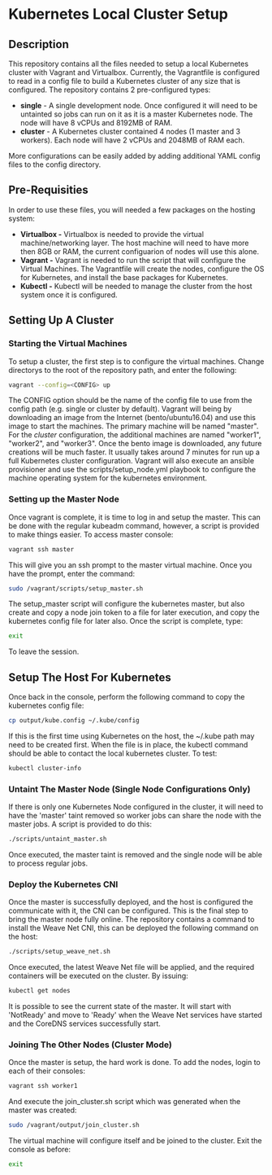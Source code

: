 # Kubernetes Local Cluster Setup

## Description
This repository contains all the files needed to setup a local Kubernetes cluster with Vagrant and Virtualbox. Currently, the Vagrantfile is configured to read in a config file to build a Kubernetes cluster of any size that is configured. The repository contains 2 pre-configured types:

* **single** - A single development node. Once configured it will need to be untainted so jobs can run on it as it is a master Kubernetes node. The node will have 8 vCPUs and 8192MB of RAM.
* **cluster** - A Kubernetes cluster contained 4 nodes (1 master and 3 workers). Each node will have 2 vCPUs and 2048MB of RAM each.

More configurations can be easily added by adding additional YAML config files to the config directory.

## Pre-Requisities
In order to use these files, you will needed a few packages on the hosting system:

* **Virtualbox -** Virtualbox is needed to provide the virtual machine/networking layer. The host machine will need to have more then 8GB or RAM, the current configuarion of nodes will use this alone.
* **Vagrant -** Vagrant is needed to run the script that will configure the Virtual Machines. The Vagrantfile will create the nodes, configure the OS for Kubernetes, and install the base packages for Kubernetes.
* **Kubectl -** Kubectl will be needed to manage the cluster from the host system once it is configured.

## Setting Up A Cluster
### Starting the Virtual Machines
To setup a cluster, the first step is to configure the virtual machines. Change directorys to the root of the repository path, and enter the following:

```bash
vagrant --config=<CONFIG> up
```

The CONFIG option should be the name of the config file to use from the config path (e.g. single or cluster by default). Vagrant will being by downloading an image from the Internet (bento/ubuntu16.04) and use this image to start the machines. The primary machine will be named "master". For the *cluster* configuration, the additional machines are named "worker1", "worker2", and "worker3". Once the bento image is downloaded, any future creations will be much faster. It usually takes around 7 minutes for run up a full Kubernetes cluster configuration.
Vagrant will also execute an ansible provisioner and use the scripts/setup_node.yml playbook to configure the machine operating system for the kubernetes environment.

### Setting up the Master Node
Once vagrant is complete, it is time to log in and setup the master. This can be done with the regular kubeadm command, however, a script is provided to make things easier. To access master console:

```bash
vagrant ssh master
```

This will give you an ssh prompt to the master virtual machine. Once you have the prompt, enter the command:

```bash
sudo /vagrant/scripts/setup_master.sh
```

The setup_master script will configure the kubernetes master, but also create and copy a node join token to a file for later execution, and copy the kubernetes config file for later also. Once the script is complete, type:

```bash
exit
```

To leave the session.

## Setup The Host For Kubernetes
Once back in the console, perform the following command to copy the kubernetes config file:

```bash
cp output/kube.config ~/.kube/config
```

If this is the first time using Kubernetes on the host, the ~/.kube path may need to be created first. When the file is in place, the kubectl command should be able to contact the local kubernetes cluster. To test:

```bash
kubectl cluster-info
```

### Untaint The Master Node (Single Node Configurations Only)
If there is only one Kubernetes Node configured in the cluster, it will need to have the 'master' taint removed so worker jobs can share the node with the master jobs. A script is provided to do this:

```bash
./scripts/untaint_master.sh
```

Once executed, the master taint is removed and the single node will be able to process regular jobs.

### Deploy the Kubernetes CNI
Once the master is successfully deployed, and the host is configured the communicate with it, the CNI can be configured. This is the final step to bring the master node fully online. The repository contains a command to install the Weave Net CNI, this can be deployed the following command on the host:

```bash
./scripts/setup_weave_net.sh
```

Once executed, the latest Weave Net file will be applied, and the required containers will be executed on the cluster. By issuing:

```bash
kubectl get nodes
```

It is possible to see the current state of the master. It will start with 'NotReady' and move to 'Ready' when the Weave Net services have started and the CoreDNS services successfully start.

### Joining The Other Nodes (Cluster Mode)
Once the master is setup, the hard work is done. To add the nodes, login to each of their consoles:

```bash
vagrant ssh worker1
```

And execute the join_cluster.sh script which was generated when the master was created:

```bash
sudo /vagrant/output/join_cluster.sh
```

The virtual machine will configure itself and be joined to the cluster. Exit the console as before:

```bash
exit
```
